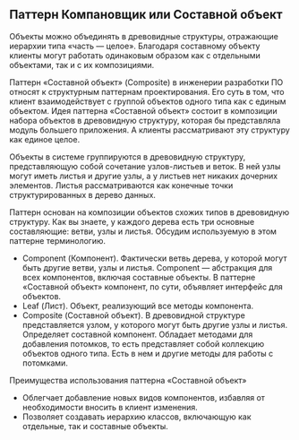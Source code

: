 ## Паттерн Компановщик или Составной объект
Объекты можно объединять в древовидные структуры, отражающие иерархии типа «часть — целое». Благодаря составному объекту клиенты могут работать одинаковым образом как с отдельными объектами, так и с их композициями.

Паттерн «Составной объект» (Composite) в инженерии разработки ПО относят к структурным паттернам проектирования. Его суть в том, что клиент взаимодействует с группой объектов одного типа как с единым объектом. Идея паттерна «Составной объект» состоит в композиции набора объектов в древовидную структуру, которая бы представляла модуль большего приложения. А клиенты рассматривают эту структуру как единое целое.

Объекты в системе группируются в древовидную структуру, представляющую собой сочетание узлов-листьев и веток. В ней узлы могут иметь листья и другие узлы, а у листьев нет никаких дочерних элементов. Листья рассматриваются как конечные точки структурированных в дерево данных.

Паттерн основан на композиции объектов схожих типов в древовидную структуру. Как вы знаете, у каждого дерева есть три основные составляющие: ветви, узлы и листья. Обсудим используемую в этом паттерне терминологию.
* Component (Компонент). Фактически ветвь дерева, у которой могут быть другие ветви, узлы и листья. Component — абстракция для всех компонентов, включая составные объекты. В паттерне «Составной объект» компонент, по сути, объявляет интерфейс для объектов.
* Leaf (Лист). Объект, реализующий все методы компонента.
* Composite (Составной объект). В древовидной структуре представляется узлом, у которого могут быть другие узлы и листья. Определяет составной компонент. Обладает методами для добавления потомков, то есть представляет собой коллекцию объектов одного типа. Есть в нем и другие методы для работы с потомками.

Преимущества использования паттерна «Составной объект»
* Облегчает добавление новых видов компонентов, избавляя от необходимости вносить в клиент изменения.
* Позволяет создавать иерархию классов, включающую как отдельные, так и составные объекты.